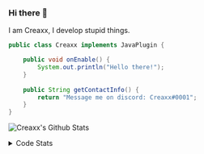 ### Hi there 👋

I am Creaxx, I develop stupid things. 

```java
public class Creaxx implements JavaPlugin {

    public void onEnable() {
        System.out.println("Hello there!");
    }
    
    public String getContactInfo() {
        return "Message me on discord: Creaxx#0001";
    }
}
```

![Creaxx's Github Stats](https://github-readme-stats.vercel.app/api?username=CreaxxOG&show_icons=true&theme=dark&count_private=true)

<details>
  <summary>Code Stats</summary>

<!--START_SECTION:waka-->
![Code Time](http://img.shields.io/badge/Code%20Time-1%2C371%20hrs%2048%20mins-blue)

![Lines of code](https://img.shields.io/badge/From%20Hello%20World%20I%27ve%20Written-698.5%20thousand%20lines%20of%20code-blue)

**🐱 My GitHub Data** 

> 📦 104.0 kB Used in GitHub's Storage 
 > 
> 🏆 2,042 Contributions in the Year 2023
 > 
> 🚫 Not Opted to Hire
 > 
> 📜 4 Public Repositories 
 > 
> 🔑 3 Private Repositories 
 > 
**I'm a Night 🦉** 

```text
🌞 Morning                310 commits         ██░░░░░░░░░░░░░░░░░░░░░░░   06.88 % 
🌆 Daytime                1916 commits        ███████████░░░░░░░░░░░░░░   42.50 % 
🌃 Evening                2194 commits        ████████████░░░░░░░░░░░░░   48.67 % 
🌙 Night                  88 commits          ░░░░░░░░░░░░░░░░░░░░░░░░░   01.95 % 
```
📅 **I'm Most Productive on Saturday** 

```text
Monday                   569 commits         ███░░░░░░░░░░░░░░░░░░░░░░   12.62 % 
Tuesday                  621 commits         ███░░░░░░░░░░░░░░░░░░░░░░   13.78 % 
Wednesday                643 commits         ████░░░░░░░░░░░░░░░░░░░░░   14.26 % 
Thursday                 673 commits         ████░░░░░░░░░░░░░░░░░░░░░   14.93 % 
Friday                   418 commits         ██░░░░░░░░░░░░░░░░░░░░░░░   09.27 % 
Saturday                 807 commits         ████░░░░░░░░░░░░░░░░░░░░░   17.90 % 
Sunday                   777 commits         ████░░░░░░░░░░░░░░░░░░░░░   17.24 % 
```


📊 **This Week I Spent My Time On** 

```text
💬 Programming Languages: 
Java                     9 hrs 45 mins       ████████████████░░░░░░░░░   63.71 % 
Kotlin                   4 hrs 41 mins       ████████░░░░░░░░░░░░░░░░░   30.63 % 
XML                      48 mins             █░░░░░░░░░░░░░░░░░░░░░░░░   05.31 % 
IDEA_MODULE              2 mins              ░░░░░░░░░░░░░░░░░░░░░░░░░   00.27 % 
YAML                     0 secs              ░░░░░░░░░░░░░░░░░░░░░░░░░   00.04 % 

🔥 Editors: 
IntelliJ                 15 hrs 19 mins      █████████████████████████   100.00 % 
```

**I Mostly Code in Java** 

```text
Java                     58 repos            ███████████████████░░░░░░   77.33 % 
Kotlin                   9 repos             ███░░░░░░░░░░░░░░░░░░░░░░   12.00 % 
CSS                      2 repos             █░░░░░░░░░░░░░░░░░░░░░░░░   02.67 % 
JavaScript               2 repos             █░░░░░░░░░░░░░░░░░░░░░░░░   02.67 % 
EJS                      1 repo              ░░░░░░░░░░░░░░░░░░░░░░░░░   01.33 % 
```




 Last Updated on 29/06/2023 01:51:53 UTC
<!--END_SECTION:waka-->
</details>
